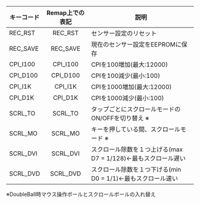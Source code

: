| キーコード | Remap上での表記 | 説明 |
|----|:---:|----|
|REC_RST|REC_RST|センサー設定のリセット|
|REC_SAVE|REC_SAVE|現在のセンサー設定をEEPROMに保存|
|CPI_I100|CPI_I100|CPIを100増加(最大:12000)|
|CPI_D100|CPI_D100|CPIを100減少(最小:100)|
|CPI_I1K|CPI_I1K|CPIを1000増加(最大:12000)|
|CPI_D1K|CPI_D1K|CPIを1000減少(最小:100)|
|SCRL_TO|SCRL_TO|タップごとにスクロールモードのON/OFFを切り替え ※|
|SCRL_MO|SCRL_MO|キーを押している間、スクロールモード ※|
|SCRL_DVI|SCRL_DVI| スクロール除数を１つ上げる(max D7 = 1/128)←最もスクロール遅い|
|SCRL_DVD|SCRL_DVD| スクロール除数を１つ下げる(min D0 = 1/1)←最もスクロール速い|
  
※DoubleBall時マウス操作ボールとスクロールボールの入れ替え  
